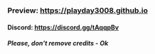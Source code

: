 ### Preview: https://playday3008.github.io
#### Discord: https://discord.gg/tAqqpBv
##### Please, don't remove credits - Ok
